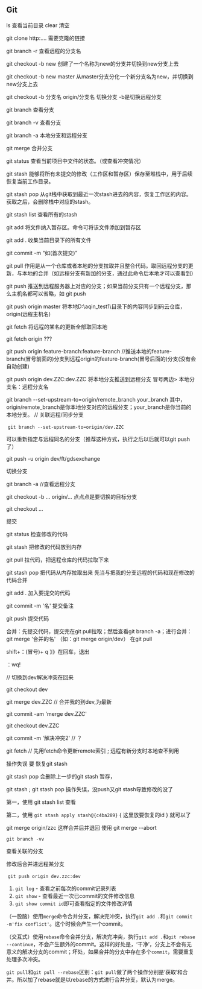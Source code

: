 ## Git

ls  查看当前目录    clear  清空

git clone http:....  	需要克隆的链接

git branch -r 		查看远程的分支名

git checkout -b new		创建了一个名称为new的分支并切换到new分支上去

git checkout -b new master		从master分支分化一个新分支名为new，并切换到new分支上去

git checkout -b 分支名 origin/分支名       切换分支    -b是切换远程分支

git branch		查看分支

git branch -v   查看分支 

git branch -a		本地分支和远程分支

git merge		合并分支

git status 		查看当前项目中文件的状态。（或查看冲突情况）

git stash		  能够将所有未提交的修改（工作区和暂存区）保存至堆栈中，用于后续恢复当前工作目录。

git stash pop		从git栈中获取到最近一次stash进去的内容，恢复工作区的内容。获取之后，会删除栈中对应的stash。

git stash list		查看所有的stash

git add 			将文件纳入暂存区。命令可将该文件添加到暂存区

git add .            收集当前目录下的所有文件

git commit -m “如(首次提交)”

git pull			作用是从一个仓库或者本地的分支拉取并且整合代码。取回远程分支的更新，与本地的合并（如远程分支有新加的分支，通过此命令后本地才可以查看到）

git push		推送到远程服务器上对应的分支；如果当前分支只有一个远程分支，那么主机名都可以省略，如 git push

git push origin master	将本地D:\aqin_test1\目录下的内容同步到码云仓库，origin(远程主机名)

git fetch             将远程的某名的更新全部取回本地

git fetch origin    ???



git push origin feature-branch:feature-branch    //推送本地的feature-branch(冒号前面的)分支到远程origin的feature-branch(冒号后面的)分支(没有会自动创建)

git push origin dev.ZZC:dev.ZZC       将本地分支推送到远程分支   冒号两边>  本地分支名：远程分支名



git branch --set-upstream-to=origin/remote_branch your_branch   其中，origin/remote_branch是你本地分支对应的远程分支；your_branch是你当前的本地分支。 // 关联远程/同步分支

​     `git branch --set-upstream-to=origin/dev.ZZC`    



可以重新指定与远程同名的分支（推荐这种方式，执行之后以后就可以git push了）

 git push -u origin dev/ft/gdsexchange



切换分支

git branch -a  //查看远程分支

git checkout -b  ...  origin/...      点点点是要切换的目标分支

git checkout  ...



提交

git status		检查修改的代码

git stash		把修改的代码放到内存

git pull			拉代码，把远程仓库的代码拉取下来

git stash pop		把代码从内存拉取出来    先当与把我的分支远程的代码和现在修改的代码合并

git add .			加入要提交的代码

git commit -m '名'		提交备注

git push		提交代码





合并：先提交代码，提交完在git pull拉取；然后查看git branch -a；进行合并：git merge '合并的名' （如：git merge origin/dev）  在git pull

shift+：(冒号)+ q        》》在回车，退出



：wq!



// 切换到dev解决冲突在回来

git checkout dev

git merge dev.ZZC  //  合并我的到dev,为最新

git commit -am 'merge dev.ZZC'

git checkout dev.ZZC

git commit -m '解决冲突2'   // ？



git fetch    //  先用fetch命令更新remote索引 ;   远程有新分支时本地查不到用



操作失误 要  恢复git stash 

git stash pop 会删除上一步的git stash 暂存，

git stash  ; git stash pop 操作失误，没push又git stash导致修改的没了

第一，使用 git stash list 查看

第二，使用       `git stash apply stash@{c4ba289}`      { 这里放要恢复的id }   就可以了



git merge origin/zzc 这样合并后并退回 使用 git merge --abort 



```
git branch -vv
```

 查看关联的分支

修改后合并进远程某分支

​     `git push origin dev.zzc:dev`    



1. `git log` - 查看之前每次的commit记录列表
2. `git show` - 查看最近一次已commit的文件修改信息
3. `git show commit id`即可查看指定的文件修改详情











（一股脑）使用`merge`命令合并分支，解决完冲突，执行`git add .`和`git commit -m'fix conflict'`。这个时候会产生一个commit。

（交互式）使用`rebase`命令合并分支，解决完冲突，执行`git add .`和`git rebase --continue`，不会产生额外的commit。这样的好处是，‘干净’，分支上不会有无意义的解决分支的commit；坏处，如果合并的分支中存在多个`commit`，需要重复处理多次冲突。

`git pull`和`git pull --rebase`区别：`git pull`做了两个操作分别是‘获取’和合并。所以加了rebase就是以rebase的方式进行合并分支，默认为merge。

